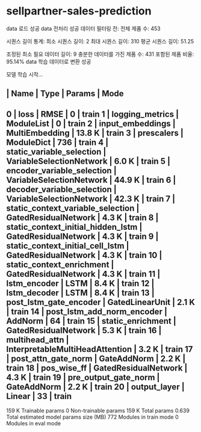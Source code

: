 # sellpartner-sales-prediction

data 로드 성공
data 전처리 성공
데이터 필터링 전:
전체 제품 수: 453

시퀀스 길이 통계:
최소 시퀀스 길이: 2
최대 시퀀스 길이: 310
평균 시퀀스 길이: 51.25

조정된 최소 필요 데이터 길이: 9
충분한 데이터를 가진 제품 수: 431
포함된 제품 비율: 95.14%
data 학습 데이터로 변환 성공


모델 학습 시작...

   | Name                               | Type                            | Params | Mode 
------------------------------------------------------------------------------------------------
0  | loss                               | RMSE                            | 0      | train
1  | logging_metrics                    | ModuleList                      | 0      | train
2  | input_embeddings                   | MultiEmbedding                  | 13.8 K | train
3  | prescalers                         | ModuleDict                      | 736    | train
4  | static_variable_selection          | VariableSelectionNetwork        | 6.0 K  | train
5  | encoder_variable_selection         | VariableSelectionNetwork        | 44.9 K | train
6  | decoder_variable_selection         | VariableSelectionNetwork        | 42.3 K | train
7  | static_context_variable_selection  | GatedResidualNetwork            | 4.3 K  | train
8  | static_context_initial_hidden_lstm | GatedResidualNetwork            | 4.3 K  | train
9  | static_context_initial_cell_lstm   | GatedResidualNetwork            | 4.3 K  | train
10 | static_context_enrichment          | GatedResidualNetwork            | 4.3 K  | train
11 | lstm_encoder                       | LSTM                            | 8.4 K  | train
12 | lstm_decoder                       | LSTM                            | 8.4 K  | train
13 | post_lstm_gate_encoder             | GatedLinearUnit                 | 2.1 K  | train
14 | post_lstm_add_norm_encoder         | AddNorm                         | 64     | train
15 | static_enrichment                  | GatedResidualNetwork            | 5.3 K  | train
16 | multihead_attn                     | InterpretableMultiHeadAttention | 3.2 K  | train
17 | post_attn_gate_norm                | GateAddNorm                     | 2.2 K  | train
18 | pos_wise_ff                        | GatedResidualNetwork            | 4.3 K  | train
19 | pre_output_gate_norm               | GateAddNorm                     | 2.2 K  | train
20 | output_layer                       | Linear                          | 33     | train
------------------------------------------------------------------------------------------------
159 K     Trainable params
0         Non-trainable params
159 K     Total params
0.639     Total estimated model params size (MB)
772       Modules in train mode
0         Modules in eval mode
